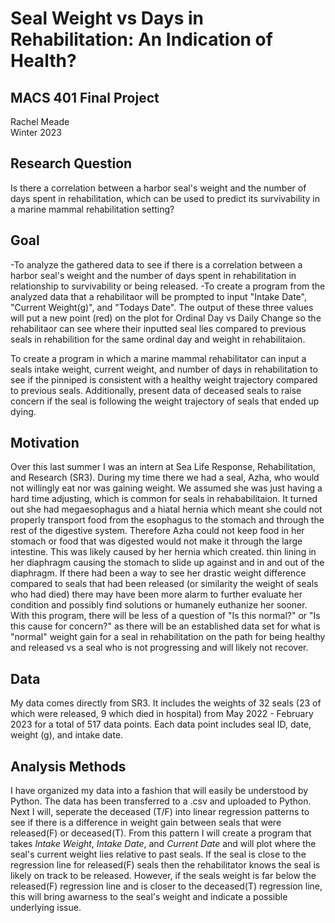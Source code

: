 # **Seal Weight vs Days in Rehabilitation: An Indication of Health?**
## MACS 401 Final Project 
Rachel Meade\
Winter 2023

## Research Question
Is there a correlation between a harbor seal's weight and the number of days spent in rehabilitation, which can be used to predict its survivability in a marine mammal rehabilitation setting?

## Goal
-To analyze the gathered data to see if there is a correlation between a harbor seal's weight and the number of days spent in rehabilitation in relationship to survivability or being released. 
-To create a program from the analyzed data that a rehabilitaor will be prompted to input "Intake Date", "Current Weight(g)", and "Todays Date". The output of these three values will put a new point (red) on the plot for Ordinal Day vs Daily Change so the rehabilitaor can see where their inputted seal lies compared to previous seals in rehabilition for the same ordinal day and weight in rehabilitaion. 


To create a program in which a marine mammal rehabilitator can input a seals intake weight, current weight, and number of days in rehabilitation to see if the pinniped is consistent with a healthy weight trajectory compared to previous seals. Additionally, present data of deceased seals to raise concern if the seal is following the weight trajectory of seals that ended up dying. 

## Motivation
Over this last summer I was an intern at Sea Life Response, Rehabilitation, and Research (SR3). During my time there we had a seal, Azha, who would not willingly eat nor was gaining weight. We assumed she was just having a hard time adjusting, which is common for seals in rehababilitaion. It turned out she had megaesophagus and a hiatal hernia which meant she could not properly transport food from the esophagus to the stomach and through the rest of the digestive system. Therefore Azha could not keep food in her stomach or food that was digested would not make it through the large intestine. This was likely caused by her hernia which created. thin lining in her diaphragm causing the stomach to slide up against and in and out of the diaphragm. If there had been a way to see her drastic weight difference compared to seals that had been released (or similarity the weight of seals who had died) there may have been more alarm to further evaluate her condition and possibly find solutions or humanely euthanize her sooner. With this program, there will be less of a question of "Is this normal?" or "Is this cause for concern?" as there will be an established data set for what is "normal" weight gain for a seal in rehabilitation on the path for being healthy and released vs a seal who is not progressing and will likely not recover. 


## Data
My data comes directly from SR3. It includes the weights of 32 seals (23 of which were released, 9 which died in hospital) from May 2022 - February 2023 for a total of 517 data points. Each data point includes seal ID, date, weight (g), and intake date. 

## Analysis Methods
I have organized my data into a fashion that will easily be understood by Python. The data has been transferred to a .csv and uploaded to Python. Next I will, seperate the deceased (T/F) into linear regression patterns to see if there is a difference in weight gain between seals that were released(F) or deceased(T). From this pattern I will create a program that takes
*Intake Weight*, *Intake Date*, and *Current Date* and will plot where the seal's current weight lies relative to past seals. If the seal is close to the regression line for released(F) seals then the rehabilitator knows the seal is likely on track to be released. However, if the seals weight is far below the released(F) regression line and is closer to the deceased(T) regression line, this will bring awarness to the seal's weight and indicate a possible underlying issue. 


